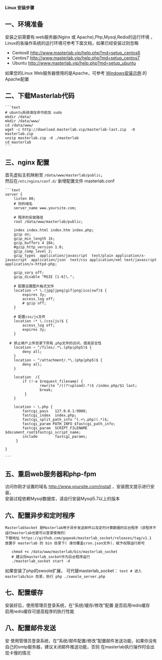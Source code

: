 

**Linux 安装步骤**

## 一、环境准备
  安装之前需要有:web服务器(Nginx 或 Apache),Php,Mysql,Redis的运行环境 ，Linux的各操作系统的运行环境可参考下面文档，如果已经安装过则忽略  
 
   - Centos6 http://www.masterlab.vip/help.php?md=setup_centos6
   - Centos7 http://www.masterlab.vip/help.php?md=setup_centos7
   - Ubuntu http://www.masterlab.vip/help.php?md=setup_ubuntu
   
 如果您的Linux Web服务器使用的是Apache，可参考 [Windows安装示例](./help.php?md=install-windows "Windows安装示例") 的Apache配置   

## 二、下载Masterlab代码
    ```text
    # ubuntu系统请在命令前加 sudo
    mkdir /data/
    mkdir /data/www/
    cd /data/www/
    wget -c http://download.masterlab.vip/masterlab-last.zip  -O masterlab.zip
    unzip masterlab.zip -d ./masterlab
    cd masterlab
    ```
 
## 三、nginx 配置
   首先虚拟主机映射至  `/data/www/masterlab/public`，  
   然后在`/etc/nginx/conf.d/` 新增配置文件 masterlab.conf   
    
    ```text
    server {
        listen 80;
        # 你的域名
        server_name www.yoursite.com;
    
        # 程序的安装路径
        root /data/www/masterlab/public;
    
        index index.html index.htm index.php; 
        gzip on;
        gzip_min_length 1k;
        gzip_buffers 4 16k;
        #gzip_http_version 1.0;
        gzip_comp_level 2;
        gzip_types  application/javascript  text/plain application/x-javascript  application/json  text/css application/xml text/javascript application/x-httpd-php;
    
        gzip_vary off;
        gzip_disable "MSIE [1-6]\.";
    
        # 配置设置图片格式文件
        location ~* \.(jpg|jpeg|gif|png|ico|swf)$ {
            expires 3y; 
            access_log off; 
            # gzip off;
        }
    
        # 配置css/js文件
        location ~* \.(css|js)$ {
            access_log off;
            expires 3y;
        }
    
      # 禁止用户上传目录下所有.php文件的访问，提高安全性
        location ~ ^/files/.*\.(php|php5)$ {
            deny all;
        } 
        location ~ ^/attachment/.*\.(php|php5)$ {
            deny all;
        }
     
        location  /{
            if (!-e $request_filename) {
                    rewrite ^/((?!upload).*)$ /index.php/$1 last;
                    break;
             }
        }
     
        location ~ \.php {
            fastcgi_pass   127.0.0.1:9000;
            fastcgi_index  index.php;
            fastcgi_split_path_info ^(.+\.php)(.*)$;
            fastcgi_param PATH_INFO $fastcgi_path_info;
            fastcgi_param  SCRIPT_FILENAME  $document_root$fastcgi_script_name;
            include        fastcgi_params;
         }
    
    }
    
    ```
## 五、重启web服务器和php-fpm  
 访问你刚才设置的域名  http://www.yoursite.com/install ，安装图文提示进行安装，  
 安装过程依赖Mysql数据库，请自行安装Mysql5.7以上的版本  
 
 

## 六、配置异步和定时程序
    MasterlabSocket 是Masterlab用于异步发送邮件以及定时计算数据的后台程序（该程序不运行masterlab也是可以登录使用的）
    下载地址 https://github.com/gopeak/masterlab_socket/releases/tag/v1.1 
    放置于 masterlab 的 bin 目录下( 请勿覆盖cron.json文件)，赋予权限运行即可
 ```text
    chmod +x /data/www/masterlab/bin/masterlab_socket
    # 建议将masterlab_socket作为后台程序运行
    ./masterlab_socket start -d
```
 如果安装了php的swoole扩展， 可代替masterlab_socket：
    ```text
    # 进入 masterlab/bin 目录，执行
    php ./swoole_server.php
    ``` 

## 七、配置缓存
  安装好后，使用管理员登录系统，在“系统/缓存/修改”配置 是否启用redis缓存  
  启用redis缓存可提高程序的执行性能  
 
## 八、配置邮件发送
  安 使用管理员登录系统，在“系统/邮件配置/修改”配置邮件发送功能，如果你没有自己的smtp服务器，建议关闭邮件推送功能，否则
  在masterlab执行操作时会出现卡慢的情况   
  
  
 

 


